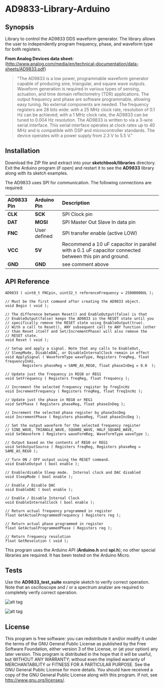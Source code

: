 # AD9833-Library-Arduino

## Synopsis
Library to control the AD9833 DDS waveform generator. The library allows the user to independently program frequency, phase, and waveform type for both registers.

**From Analog Devices data sheet:** (http://www.analog.com/media/en/technical-documentation/data-sheets/AD9833.pdf)
>"The AD9833 is a low power, programmable waveform generator capable of producing sine, triangular, and square wave outputs. Waveform generation is required in various types of sensing, actuation, and time domain reflectometry (TDR) applications. The output frequency and phase are software programmable, allowing easy tuning. No external components are needed. The frequency registers are 28 bits wide: with a 25 MHz clock rate, resolution of 0.1 Hz can be achieved; with a 1 MHz clock rate, the AD9833 can be tuned to 0.004 Hz resolution. The AD9833 is written to via a 3-wire serial interface. This serial interface operates at clock rates up to 40 MHz and is compatible with DSP and microcontroller standards. The device operates with a power supply from 2.3 V to 5.5 V."

## Installation

Download the ZIP file and extract into your **sketchbook/libraries** directory. Exit the Arduino program (if open) and restart it to see the **AD9833** library along with its sketch examples.

The AD9833 uses SPI for communication. The following connections are required:

| AD9833 Pin | Arduino Pin | Description |
| :--------- | :---------- | :---------------------------------------- |
| **CLK** | **SCK** | SPI Clock pin |
| **DAT** | **MOSI** | SPI Master Out Slave In data pin |
| **FNC** | User defined | SPI transfer enable (active LOW) |
| **VCC** | **5V** | Recommend a 10 uF capacitor in parallel with a 0.1 uF capacitor connected between this pin and ground.|
| **GND** | **GND** | see comment above |

## API Reference

	AD9833 ( uint8_t FNCpin, uint32_t referenceFrequency = 25000000UL );

	// Must be the first command after creating the AD9833 object.
	void Begin ( void );

	// The difference between Reset() and EnableOutput(false) is that
	// EnableOutput(false) keeps the AD9833 in the RESET state until you
	// specifically remove the RESET state using EnableOutput(true).
	// With a call to Reset(), ANY subsequent call to ANY function (other
	// than Reset itself and Set/IncrementPhase) will also remove the
	// RESET state.
	void Reset ( void );
	
	// Setup and apply a signal. Note that any calls to EnableOut,
	// SleepMode, DisableDAC, or DisableInternalClock remain in effect
	void ApplySignal ( WaveformType waveType, Registers freqReg, float frequencyInHz,
			Registers phaseReg = SAME_AS_REG0, float phaseInDeg = 0.0  );

	// Update just the frequency in REG0 or REG1
	void SetFrequency ( Registers freqReg, float frequency );

	// Increment the selected frequency register by freqIncHz
	void IncrementFrequency ( Registers freqReg, float freqIncHz );

	// Update just the phase in REG0 or REG1
	void SetPhase ( Registers phaseReg, float phaseInDeg );

	// Increment the selected phase register by phaseIncDeg
	void IncrementPhase ( Registers phaseReg, float phaseIncDeg );

	// Set the output waveform for the selected frequency register
	// SINE_WAVE, TRIANGLE_WAVE, SQUARE_WAVE, HALF_SQUARE_WAVE,
	void SetWaveform ( Registers waveFormReg, WaveformType waveType );

	// Output based on the contents of REG0 or REG1
	void SetOutputSource ( Registers freqReg, Registers phaseReg = SAME_AS_REG0 );

	// Turn ON / OFF output using the RESET command.
	void EnableOutput ( bool enable );

	// Enable/disable Sleep mode.  Internal clock and DAC disabled
	void SleepMode ( bool enable );

	// Enable / Disable DAC
	void EnableDAC ( bool enable );

	// Enable / Disable Internal Clock
	void EnableInternalClock ( bool enable );

	// Return actual frequency programmed in register 
	float GetActualProgrammedFrequency ( Registers reg );

	// Return actual phase programmed in register
	float GetActualProgrammedPhase ( Registers reg );

	// Return frequency resolution 
	float GetResolution ( void );

This program uses the Arduino API (**Arduino.h** and **spi.h**); no other special libraries are required. It has been tested on the Arduino Micro.

## Tests

Use the **AD9833_test_suite** example sketch to verify correct operation. Note that an oscilloscope and / or a spectrum analzer are required to completely verify correct operation.

![alt tag](https://cloud.githubusercontent.com/assets/3778024/20465143/4108022e-af1c-11e6-96e9-26b73d52e730.png)

![alt tag](https://cloud.githubusercontent.com/assets/3778024/20465125/011e6694-af1c-11e6-8f17-655415a0de87.png)

## License

This program is free software: you can redistribute it and/or modify it under the terms of the GNU General Public License as published by the Free Software Foundation, either version 3 of the License, or (at your option) any later version. This program is distributed in the hope that it will be useful, but WITHOUT ANY WARRANTY; without even the implied warranty of MERCHANTABILITY or FITNESS FOR A PARTICULAR PURPOSE. See the GNU General Public License for more details. You should have received a copy of the GNU General Public License along with this program. If not, see http://www.gnu.org/licenses/.
